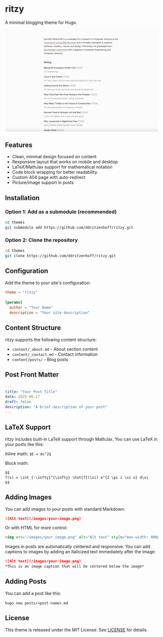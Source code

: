 # ritzy

A minimal blogging theme for Hugo.

![ritzy Theme Screenshot](images/screenshot.png)

## Features

- Clean, minimal design focused on content
- Responsive layout that works on mobile and desktop
- LaTeX/MathJax support for mathematical notation
- Code block wrapping for better readability
- Custom 404 page with auto-redirect
- Picture/image support in posts

## Installation

### Option 1: Add as a submodule (recommended)

```bash
cd themes
git submodule add https://github.com/ddritzenhoff/ritzy.git
```

### Option 2: Clone the repository

```bash
cd themes
git clone https://github.com/ddritzenhoff/ritzy.git
```

## Configuration

Add the theme to your site's configuration:

```toml
theme = "ritzy"

[params]
  author = "Your Name"
  description = "Your site description"
```

## Content Structure

ritzy supports the following content structure:

- `content/_about.md` - About section content
- `content/_contact.md` - Contact information
- `content/posts/` - Blog posts

## Post Front Matter

```yaml
---
title: "Your Post Title"
date: 2025-06-17
draft: false
description: "A brief description of your post"
---
```

## LaTeX Support

ritzy includes built-in LaTeX support through MathJax. You can use LaTeX in your posts like this:

Inline math: `$E = mc^2$`

Block math:
```
$$
f(x) = \int_{-\infty}^{\infty} \hat{f}(\xi) e^{2 \pi i \xi x} d\xi
$$
```

## Adding Images

You can add images to your posts with standard Markdown:

```markdown
![Alt text](/images/your-image.png)
```

Or with HTML for more control:

```html
<img src="/images/your-image.png" alt="Alt text" style="max-width: 400px;" />
```

Images in posts are automatically centered and responsive. You can add captions to images by adding an italicized text immediately after the image:

```markdown
![Alt text](/images/your-image.png)
*This is an image caption that will be centered below the image*
```

## Adding Posts

You can add a post like this:

`hugo new posts/<post-name>.md`

## License

This theme is released under the MIT License. See [LICENSE](LICENSE) for details.
